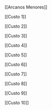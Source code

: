 [[Arcanos Menores]]

[[Custo 1]]

[[Custo 2]]

[[Custo 3]]

[[Custo 4]]

[[Custo 5]]

[[Custo 6]]

[[Custo 7]]

[[Custo 8]]

[[Custo 9]]

[[Custo 10]]